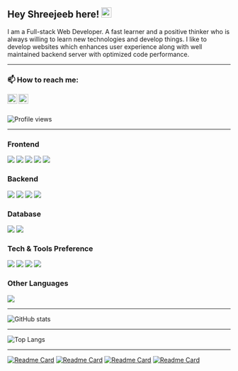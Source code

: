 ## Hey Shreejeeb here!   <img src="https://raw.githubusercontent.com/MartinHeinz/MartinHeinz/master/wave.gif" width="23px">

I am a Full-stack Web Developer. A fast learner and a positive thinker who is always willing to learn new technologies and develop things. I like to develop websites which enhances user experience along with well maintained backend server with optimized code performance.

---

### 📫 How to reach me:

[<img align="left" alt="shreejeeb | LinkedIn" width="22px" src="https://cdn.jsdelivr.net/npm/simple-icons@v3/icons/linkedin.svg" />](https://www.linkedin.com/in/shreejeebkesh/)
[<img align="left" alt="shreejeebkesh@gmail.com | Twitter" width="22px" src="https://cdn.jsdelivr.net/npm/simple-icons@v3/icons/gmail.svg" />](mailto:shreejeebkesh@gmail.com)

</br>
</br>

![Profile views](https://gpvc.arturio.dev/SHRiJIB)

---

### Frontend

<img src = "https://img.shields.io/badge/-HTML5-E34F26?style=flat&logo=html5&logoColor=white"> <img src = "https://img.shields.io/badge/-CSS3-1572B6?style=flat&logo=css3&logoColor=white"> <img src="https://img.shields.io/badge/-Bootstrap-563D7C?style=flat&logo=bootstrap&logoColor=white"> <img src="https://img.shields.io/badge/-Sass-cc6699?style=flat&logo=sass&logoColor=ffffff"> <img src="https://img.shields.io/badge/-React-000000?style=flat&logo=react&logoColor=00c8ff">


### Backend

<img src="https://img.shields.io/badge/-JavaScript-eed718?style=flat&logo=javascript&logoColor=ffffff"> <img src="https://img.shields.io/badge/-TypeScript-007ACC?style=flat&logo=typescript&logoColor=ffffff"> <img src="https://img.shields.io/badge/-Express.js-787878?style=flat&logo=express&logoColor=FFFFFF"> <img src="https://img.shields.io/badge/-Node.js-3C873A?style=flat&logo=Node.js&logoColor=white">

### Database

<img src="https://img.shields.io/badge/-MongoDB-4DB33D?style=flat&logo=mongodb&logoColor=FFFFFF"> <img src="https://img.shields.io/badge/-Firebase-FFA611?style=flat&logo=firebase&logoColor=FFFFFF">

### Tech & Tools Preference

<img src="http://img.shields.io/badge/-VS%20Code-007ACC?style=flat&logo=visual%20studio%20code&logoColor=white"> <img src="http://img.shields.io/badge/-Git-F1502F?style=flat&logo=git&logoColor=FFFFFF"> <img src="http://img.shields.io/badge/-Github-000000?style=flat&logo=github&logoColor=FFFFFF"> 
<img src="http://img.shields.io/badge/-Heroku-430098?style=flat&logo=heroku&logoColor=white">

### Other Languages

<img src="https://img.shields.io/badge/-C%20&%20C++-659ad2?style=flat&logo=c%2B%2B&logoColor=ffffff">

---

![GitHub stats](https://github-readme-stats.vercel.app/api?username=SHRiJIB&show_icons=true&hide_border=true&count_private=true&show_owner=true&theme=tokyonight)

---

![Top Langs](https://github-readme-stats.vercel.app/api/top-langs/?username=SHRiJIB&layout=compact&exclude_repo=iCoder&langs_count=6)

---

[![Readme Card](https://github-readme-stats.vercel.app/api/pin/?username=SHRiJIB&repo=kamp&show_owner=true)](https://github.com/SHRiJIB/kamp)
[![Readme Card](https://github-readme-stats.vercel.app/api/pin/?username=SHRiJIB&repo=Social&show_owner=true)](https://github.com/SHRiJIB/Social)
[![Readme Card](https://github-readme-stats.vercel.app/api/pin/?username=SHRiJIB&repo=Maze&show_owner=true)](https://github.com/SHRiJIB/Maze)
[![Readme Card](https://github-readme-stats.vercel.app/api/pin/?username=SHRiJIB&repo=MovieFight&show_owner=true)](https://github.com/SHRiJIB/MovieFight)
